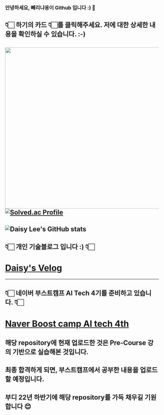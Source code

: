 ### 안녕하세요, 빼리냐옹이 Github 입니다 :) 👋
## 👇🏻 하기의 카드 👇🏻를 클릭해주세요. 저에 대한 상세한 내용을 확인하실 수 있습니다. :-)
<a href = "https://api.gitofolio.com/portfolio/2332/2336"><img src = "https://api.gitofolio.com/portfoliocard/svg/2336?color=egg" style="width:529.5px; height:auto; "/></a>
[![Solved.ac Profile](http://mazassumnida.wtf/api/v2/generate_badge?boj=leejy1373)](https://solved.ac/leejy1373/)
---
![Daisy Lee's GitHub stats](https://github-readme-stats.vercel.app/api?username=BBARRY-Lee&show_icons=true&theme=radical)
---
## 👇🏻 개인 기술블로그 입니다 :) 👇🏻
# [Daisy's Velog](https://velog.io/@leejy1373/series)
---
## 👇🏻 네이버 부스트캠프 AI Tech 4기를 준비하고 있습니다. 👇🏻
# [Naver Boost camp AI tech 4th](https://github.com/BBARRY-Lee/Naver-Boost-camp-AI-tech-4th-)

## 해당 repository에 현재 업로드한 것은 Pre-Course 강의 기반으로 실습해본 것입니다.
## 최종 합격하게 되면, 부스트캠프에서 공부한 내용을 업로드할 예정입니다.
## 부디 22년 하반기에 해당 repository를 가득 채우길 기원합니다 😊

